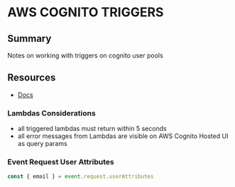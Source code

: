 # AWS COGNITO TRIGGERS

## Summary

Notes on working with triggers on cognito user pools

## Resources

- [Docs](https://docs.aws.amazon.com/cognito/latest/developerguide/cognito-user-identity-pools-working-with-aws-lambda-triggers.html)

### Lambdas Considerations

- all triggered lambdas must return within 5 seconds
- all error messages from Lambdas are visible on AWS Cognito Hosted UI as query
  params

### Event Request User Attributes

```javascript
const { email } = event.request.userAttributes
```
